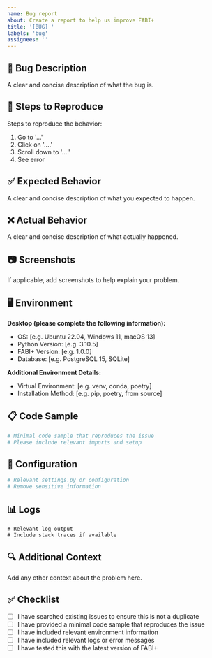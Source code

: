 ```yaml
---
name: Bug report
about: Create a report to help us improve FABI+
title: '[BUG] '
labels: 'bug'
assignees: ''
---
```


## 🐛 Bug Description

A clear and concise description of what the bug is.

## 🔄 Steps to Reproduce

Steps to reproduce the behavior:

1. Go to '...'
2. Click on '....'
3. Scroll down to '....'
4. See error

## ✅ Expected Behavior

A clear and concise description of what you expected to happen.

## ❌ Actual Behavior

A clear and concise description of what actually happened.

## 📷 Screenshots

If applicable, add screenshots to help explain your problem.

## 🖥️ Environment

**Desktop (please complete the following information):**
- OS: [e.g. Ubuntu 22.04, Windows 11, macOS 13]
- Python Version: [e.g. 3.10.5]
- FABI+ Version: [e.g. 1.0.0]
- Database: [e.g. PostgreSQL 15, SQLite]

**Additional Environment Details:**
- Virtual Environment: [e.g. venv, conda, poetry]
- Installation Method: [e.g. pip, poetry, from source]

## 📋 Code Sample

```python
# Minimal code sample that reproduces the issue
# Please include relevant imports and setup
```

## 📄 Configuration

```python
# Relevant settings.py or configuration
# Remove sensitive information
```

## 📊 Logs

```
# Relevant log output
# Include stack traces if available
```

## 🔍 Additional Context

Add any other context about the problem here.

## ✅ Checklist

- [ ] I have searched existing issues to ensure this is not a duplicate
- [ ] I have provided a minimal code sample that reproduces the issue
- [ ] I have included relevant environment information
- [ ] I have included relevant logs or error messages
- [ ] I have tested this with the latest version of FABI+
